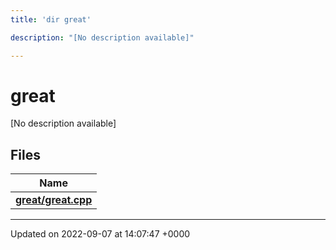 ```yaml
---
title: 'dir great'

description: "[No description available]"

---
```


# great

[No description available]

## Files

| Name           |
| -------------- |
| **[great/great.cpp](/documentation/code/files/great_8cpp/#file-greatcpp)**  |






-------------------------------

Updated on 2022-09-07 at 14:07:47 +0000
